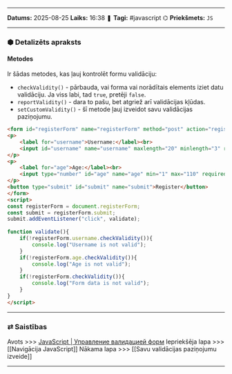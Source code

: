___

**Datums:** 2025-08-25
**Laiks:** 16:38
❚ **Tagi:** #javascript 
⌬ **Priekšmets:**  `JS`

---
### ⬢ Detalizēts apraksts
#### Metodes

Ir šādas metodes, kas ļauj kontrolēt formu validāciju:

- `checkValidity()` - pārbauda, vai forma vai norādītais elements iziet datu validāciju. Ja viss labi, tad `true`, pretēji `false`.
- `reportValidity()` - dara to pašu, bet atgriež arī validācijas kļūdas.
- `setCustomValidity()` - šī metode ļauj izveidot savu validācijas paziņojumu.

```html
<form id="registerForm" name="registerForm" method="post" action="register">
<p>
    <label for="username">Username:</label><br>
    <input id="username" name="username" maxlength="20" minlength="3" required>
</p>
<p>
    <label for="age">Age:</label><br>
    <input type="number" id="age" name="age" min="1" max="110" required>
</p>
<button type="submit" id="submit" name="submit">Register</button>
</form>
<script>
const registerForm = document.registerForm;
const submit = registerForm.submit;
submit.addEventListener("click", validate);
 
function validate(){
    if(!registerForm.username.checkValidity()){
        console.log("Username is not valid");
    }
    if(!registerForm.age.checkValidity()){
        console.log("Age is not valid");
    }
    if(!registerForm.checkValidity()){
        console.log("Form data is not valid");
    }
}
</script>
```

---
### ⇄ Saistības

Avots >>> [JavaScript \| Управление валидацией форм](https://metanit.com/web/javascript/10.7.php)
Iepriekšēja lapa >>> [[Navigācija JavaScript]]
Nākama lapa >>> [[Savu validācijas paziņojumu izveide]]

---